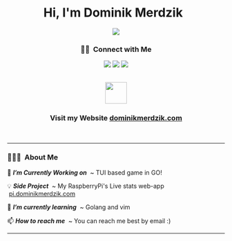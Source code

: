 <h1 align="center">Hi, I'm Dominik Merdzik &nbsp;<!--<img src="https://media.giphy.com/media/hvRJCLFzcasrR4ia7z/giphy.gif" width="35">--></h1>
<p align="center">
  <a href="https://github.com/DenverCoder1/readme-typing-svg"><img src="https://readme-typing-svg.herokuapp.com?font=Time+New+Roman&color=00548E&size=25&repeat=false&center=true&vCenter=true&width=600&height=100&lines=Full-Stack+App+Developer;Computer+Science+Graduate;Lakehead+University;Born+in+Poland;Located+in+Toronto,+Canada;Forever+learning;Contact+email+below;<3"></a>
</p>

<h3 align="center">🤝🏻 &nbsp;Connect with Me</h3>

<p align="center">
<a href="https://linkedin.com/in/AVS1508"><img src="https://img.shields.io/badge/-Dominik%20Merdzik-0077B5?style=flat&logo=Linkedin&logoColor=white"/></a>
<a href="mailto:dominiktmerdzik@gmail.com"><img src="https://img.shields.io/badge/-dominiktmerdzik@gmail.com-D14836?style=flat&logo=Gmail&logoColor=white"/></a>
<a href="https://instagram.com/dominikmerdzik"><img src="https://img.shields.io/badge/-@dominikmerdzik-E4405F?style=flat&logo=Instagram&logoColor=white"/></a>
</p>

<br>

<div align="center"><img src = "https://github.com/7oSkaaa/7oSkaaa/blob/main/Images/about_me.gif?raw=true" width = 50px></div>
<h3 align="center">Visit my Website <a href="https://dominikmerdzik.com">dominikmerdzik.com</a></h3>

<br>
<hr>
<!-- <h2></h2> -->

### 👨🏻‍💻 &nbsp;About Me

🔭 ***I’m Currently Working on***   &nbsp;~&nbsp;TUI based game in GO!

💡 ***Side Project***   &nbsp;~&nbsp;My RaspberryPi's Live stats web-app &nbsp;<a href="https://pi.dominikmerdzik.com">pi.dominikmerdzik.com</a>

🌱 ***I’m currently learning***   &nbsp;~&nbsp;Golang and vim  

📫 ***How to reach me***  &nbsp;~&nbsp;You can reach me best by email :)


-----
<!--
- 🔭 I’m currently working on ...
- 🌱 I’m currently learning ...
- 👯 I’m looking to collaborate on ...
- 🤔 I’m looking for help with ...
- 💬 Ask me about ...
- 📫 How to reach me: ...
- 😄 Pronouns: ...
- ⚡ Fun fact: ...
-->
